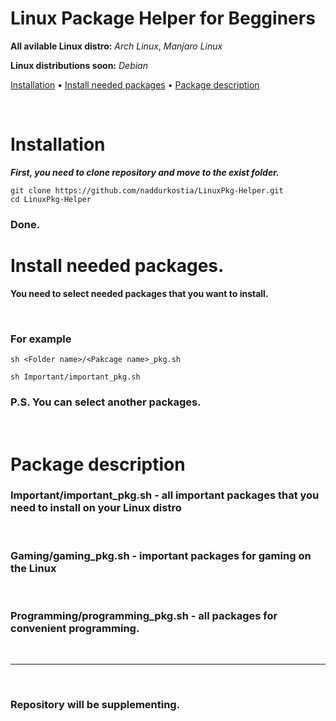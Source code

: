  
 
 # Linux Package Helper for Begginers
 **All avilable Linux distro:** *Arch Linux*, *Manjaro Linux*
 
 **Linux distributions soon:** *Debian* 

  <a href="#installation">Installation</a>
  •
  <a href="#install-needed-packages">Install needed packages</a>
  •
  <a href="#package-description">Package description</a>
</p>

<br/>

 # Installation

***First, you need to clone repository and move to the exist folder.***

 ```
 git clone https://github.com/naddurkostia/LinuxPkg-Helper.git
 cd LinuxPkg-Helper
 ```

### **Done.**


 # Install needed packages.

**You need to select needed packages that you want to install.**

<br/>

### **For example**

```
sh <Folder name>/<Pakcage name>_pkg.sh 

sh Important/important_pkg.sh 
```

### **P.S. You can select another packages.**

<br/>

# Package description

### Important/important_pkg.sh - all important packages that you need to  install on your Linux distro

<br/>

### Gaming/gaming_pkg.sh - important packages for gaming on the Linux

<br/>

### Programming/programming_pkg.sh - all packages for convenient programming.

<br/>

---
<br/>

### **Repository will be supplementing.**




